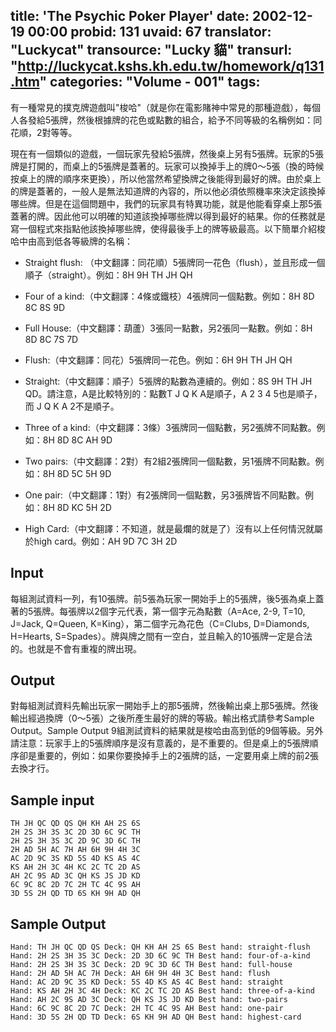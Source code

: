 title: 'The Psychic Poker Player'
date: 2002-12-19 00:00
probid: 131
uvaid: 67
translator: "Luckycat"
transource: "Lucky 貓"
transurl: "http://luckycat.kshs.kh.edu.tw/homework/q131.htm"
categories: "Volume - 001"
tags:
---

有一種常見的撲克牌遊戲叫"梭哈"（就是你在電影賭神中常見的那種遊戲），每個人各發給5張牌，然後根據牌的花色或點數的組合，給予不同等級的名稱例如：同花順，2對等等。

現在有一個類似的遊戲，一個玩家先發給5張牌，然後桌上另有5張牌。玩家的5張牌是打開的，而桌上的5張牌是蓋著的。玩家可以換掉手上的牌0～5張（換的時候按桌上的牌的順序來更換），所以他當然希望換牌之後能得到最好的牌。由於桌上的牌是蓋著的，一般人是無法知道牌的內容的，所以他必須依照機率來決定該換掉哪些牌。但是在這個問題中，我們的玩家具有特異功能，就是他能看穿桌上那5張蓋著的牌。因此他可以明確的知道該換掉哪些牌以得到最好的結果。你的任務就是寫一個程式來指點他該換掉哪些牌，使得最後手上的牌等級最高。以下簡單介紹梭哈中由高到低各等級牌的名稱：

* Straight flush: （中文翻譯：同花順）5張牌同一花色（flush），並且形成一個順子（straight）。例如：8H 9H TH JH QH

* Four of a kind:（中文翻譯：4條或鐵枝）4張牌同一個點數。例如：8H 8D 8C 8S 9D 

* Full House:（中文翻譯：葫蘆）3張同一點數，另2張同一點數。例如：8H 8D 8C 7S 7D

* Flush:（中文翻譯：同花）5張牌同一花色。例如：6H 9H TH JH QH

* Straight:（中文翻譯：順子）5張牌的點數為連續的。例如：8S 9H TH JH QD。請注意，A是比較特別的：點數T J Q K A是順子，A 2 3 4 5也是順子，而 J Q K A 2不是順子。

* Three of a kind:（中文翻譯：3條）3張牌同一個點數，另2張牌不同點數。例如：8H 8D 8C AH 9D

* Two pairs:（中文翻譯：2對）有2組2張牌同一個點數，另1張牌不同點數。例如：8H 8D 5C 5H 9D

* One pair:（中文翻譯：1對）有2張牌同一個點數，另3張牌皆不同點數。例如：8H 8D KC 5H 2D

* High Card:（中文翻譯：不知道，就是最爛的就是了）沒有以上任何情況就屬於high card。例如：AH 9D 7C 3H 2D

<!-- more -->

## Input ##

每組測試資料一列，有10張牌。前5張為玩家一開始手上的5張牌，後5張為桌上蓋著的5張牌。每張牌以2個字元代表，第一個字元為點數（A=Ace, 2-9, T=10, J=Jack, Q=Queen, K=King），第二個字元為花色（C=Clubs, D=Diamonds, H=Hearts, S=Spades）。牌與牌之間有一空白，並且輸入的10張牌一定是合法的。也就是不會有重複的牌出現。

## Output ##

對每組測試資料先輸出玩家一開始手上的那5張牌，然後輸出桌上那5張牌。然後輸出經過換牌（0～5張）之後所產生最好的牌的等級。輸出格式請參考Sample Output。Sample Output 9組測試資料的結果就是梭哈由高到低的9個等級。另外請注意：玩家手上的5張牌順序是沒有意義的，是不重要的。但是桌上的5張牌順序卻是重要的，例如：如果你要換掉手上的2張牌的話，一定要用桌上牌的前2張去換才行。

## Sample input ##

	TH JH QC QD QS QH KH AH 2S 6S
	2H 2S 3H 3S 3C 2D 3D 6C 9C TH
	2H 2S 3H 3S 3C 2D 9C 3D 6C TH
	2H AD 5H AC 7H AH 6H 9H 4H 3C
	AC 2D 9C 3S KD 5S 4D KS AS 4C
	KS AH 2H 3C 4H KC 2C TC 2D AS
	AH 2C 9S AD 3C QH KS JS JD KD
	6C 9C 8C 2D 7C 2H TC 4C 9S AH
	3D 5S 2H QD TD 6S KH 9H AD QH

## Sample Output ##

	Hand: TH JH QC QD QS Deck: QH KH AH 2S 6S Best hand: straight-flush
	Hand: 2H 2S 3H 3S 3C Deck: 2D 3D 6C 9C TH Best hand: four-of-a-kind
	Hand: 2H 2S 3H 3S 3C Deck: 2D 9C 3D 6C TH Best hand: full-house
	Hand: 2H AD 5H AC 7H Deck: AH 6H 9H 4H 3C Best hand: flush
	Hand: AC 2D 9C 3S KD Deck: 5S 4D KS AS 4C Best hand: straight
	Hand: KS AH 2H 3C 4H Deck: KC 2C TC 2D AS Best hand: three-of-a-kind
	Hand: AH 2C 9S AD 3C Deck: QH KS JS JD KD Best hand: two-pairs
	Hand: 6C 9C 8C 2D 7C Deck: 2H TC 4C 9S AH Best hand: one-pair
	Hand: 3D 5S 2H QD TD Deck: 6S KH 9H AD QH Best hand: highest-card